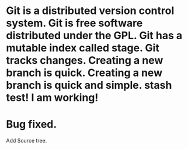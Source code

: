 Git is a distributed version control system.
Git is free software distributed under the GPL.
Git has a mutable index called stage.
Git tracks changes.
Creating a new branch is quick.
Creating a new branch is quick and simple.
stash test! I am working!
=================================================
Bug fixed.
=================================================
Add Source tree.